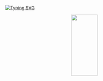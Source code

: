 [![Typing SVG](https://readme-typing-svg.herokuapp.com/?color=1E90FF&size=35&center=true&vCenter=true&width=1000&lines=Hey,+My+name's+Lucas+Gabriel;I'm+18+years+old;I'm+from+Brazil;I+Graduated+systems+Development;Be+Welcome!+:%29)](https://git.io/typing-svg)

<div align="center">  
  <img width="41%" height="195px" src="https://github-readme-stats.vercel.app/api/top-langs/?username=LUC4Mdv&layout=compact&hide_border=true&title_color=ffffff&text_color=ffffff&bg_color=0d1117" />
</div>
